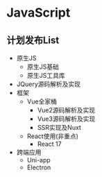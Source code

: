 # JavaScript

## 计划发布List

- 原生JS
    - 原生JS基础
    - 原生JS工具库
- JQuery源码解析及实现
- 框架
    - Vue全家桶
        - Vue2源码解析及实现
        - Vue3源码解析及实现
        - SSR实现及Nuxt
    - React使用(非重点)
        - React 17
- 跨端应用
    - Uni-app
    - Electron
